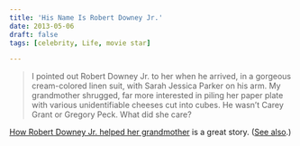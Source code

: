 ```yaml
---
title: 'His Name Is Robert Downey Jr.'
date: 2013-05-06
draft: false
tags: [celebrity, Life, movie star]

---
```


> I pointed out Robert Downey Jr. to her when he arrived, in a gorgeous cream-colored linen suit, with Sarah Jessica Parker on his arm. My grandmother shrugged, far more interested in piling her paper plate with various unidentifiable cheeses cut into cubes. He wasn’t Carey Grant or Gregory Peck. What did she care?

[How Robert Downey Jr. helped her grandmother](http://aliciabessette.com/blog/?p=1104) is a great story. ([See also](http://tumblr.chrisenns.com/post/49182649643/merlin-at-a-french-press-conference-for-iron).)